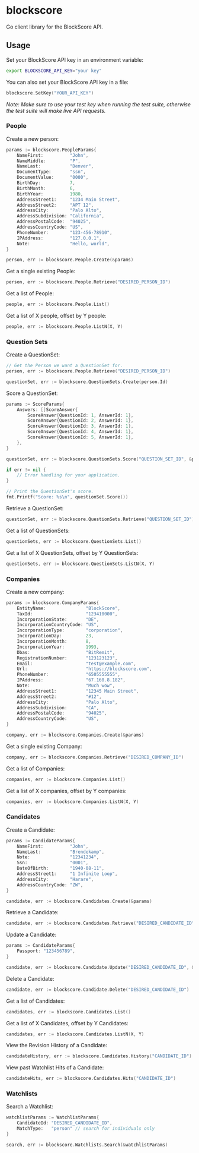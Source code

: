 # blockscore
Go client library for the BlockScore API.

## Usage

Set your BlockScore API key in an environment variable:

```bash
export BLOCKSCORE_API_KEY="your key"
```

You can also set your BlockScore API key in a file:

```go
blockscore.SetKey("YOUR_API_KEY")
```

*Note: Make sure to use your test key when running the test suite, otherwise the test suite will make live API requests.*

### People

Create a new person:

```go
params := blockscore.PeopleParams{
    NameFirst:          "John",
    NameMiddle:         "P",
    NameLast:           "Denver",
    DocumentType:       "ssn",
    DocumentValue:      "0000",
    BirthDay:           7,
    BirthMonth:         6,
    BirthYear:          1980,
    AddressStreet1:     "1234 Main Street",
    AddressStreet2:     "APT 12",
    AddressCity:        "Palo Alto",
    AddressSubdivision: "California",
    AddressPostalCode:  "94025",
    AddressCountryCode: "US",
    PhoneNumber:        "123-456-78910",
    IPAddress:          "127.0.0.1",
    Note:               "Hello, world",
}

person, err := blockscore.People.Create(&params)
```

Get a single existing People:

```go
person, err := blockscore.People.Retrieve("DESIRED_PERSON_ID")
```

Get a list of People:

```go
people, err := blockscore.People.List()
```

Get a list of X people, offset by Y people:

```go
people, err := blockscore.People.ListN(X, Y)
```

### Question Sets

Create a QuestionSet:

```go
// Get the Person we want a QuestionSet for.
person, err := blockscore.People.Retrieve("DESIRED_PERSON_ID")

questionSet, err := blockscore.QuestionSets.Create(person.Id)
```

Score a QuestionSet:

```go
params := ScoreParams{
    Answers: []ScoreAnswer{
        ScoreAnswer{QuestionId: 1, AnswerId: 1},
        ScoreAnswer{QuestionId: 2, AnswerId: 1},
        ScoreAnswer{QuestionId: 3, AnswerId: 1},
        ScoreAnswer{QuestionId: 4, AnswerId: 1},
        ScoreAnswer{QuestionId: 5, AnswerId: 1},
    },
}

questionSet, err := blockscore.QuestionSets.Score("QUESTION_SET_ID", &params)

if err != nil {
    // Error handling for your application.
}

// Print the QuestionSet's score.
fmt.Printf("Score: %s\n", questionSet.Score())
```

Retrieve a QuestionSet:

```go
questionSet, err := blockscore.QuestionSets.Retrieve("QUESTION_SET_ID")
```

Get a list of QuestionSets:

```go
questionSets, err := blockscore.QuestionSets.List()
```

Get a list of X QuestionSets, offset by Y QuestionSets:

```go
questionSets, err := blockscore.QuestionSets.ListN(X, Y)
```

### Companies

Create a new company:

```go
params := blockscore.CompanyParams{
    EntityName:               "BlockScore",
    TaxId:                    "123410000",
    IncorporationState:       "DE",
    IncorporationCountryCode: "US",
    IncorporationType:        "corporation",
    IncorporationDay:         23,
    IncorporationMonth:       8,
    IncorporationYear:        1993,
    Dbas:                     "BitRemit",
    RegistrationNumber:       "123123123",
    Email:                    "test@example.com",
    Url:                      "https://blockscore.com",
    PhoneNumber:              "6505555555",
    IPAddress:                "67.160.8.182",
    Note:                     "Much wow",
    AddressStreet1:           "12345 Main Street",
    AddressStreet2:           "#12",
    AddressCity:              "Palo Alto",
    AddressSubdivision:       "CA",
    AddressPostalCode:        "94025",
    AddressCountryCode:       "US",
}

company, err := blockscore.Companies.Create(&params)
```

Get a single existing Company:

```go
company, err := blockscore.Companies.Retrieve("DESIRED_COMPANY_ID")
```

Get a list of Companies:

```go
companies, err := blockscore.Companies.List()
```

Get a list of X companies, offset by Y companies:

```go
companies, err := blockscore.Companies.ListN(X, Y)
```

### Candidates

Create a Candidate:

```go
params := CandidateParams{
    NameFirst:          "John",
    NameLast:           "Brendekamp",
    Note:               "12341234",
    Ssn:                "0001",
    DateOfBirth:        "1940-08-11",
    AddressStreet1:     "1 Infinite Loop",
    AddressCity:        "Harare",
    AddressCountryCode: "ZW",
}

candidate, err := blockscore.Candidates.Create(&params)
```

Retrieve a Candidate:

```go
candidate, err := blockscore.Candidates.Retrieve("DESIRED_CANDIDATE_ID")
```

Update a Candidate:

```go
params := CandidateParams{
    Passport: "123456789",
}

candidate, err := blockscore.Candidate.Update("DESIRED_CANDIDATE_ID", &params)
```

Delete a Candidate:

```go
candidate, err := blockscore.Candidate.Delete("DESIRED_CANDIDATE_ID")
```

Get a list of Candidates:

```go
candidates, err := blockscore.Candidates.List()
```

Get a list of X Candidates, offset by Y Candidates:

```go
candidates, err := blockscore.Candidates.ListN(X, Y)
```

View the Revision History of a Candidate:

```go
candidateHistory, err := blockscore.Candidates.History("CANDIDATE_ID")
```

View past Watchlist Hits of a Candidate:

```go
candidateHits, err := blockscore.Candidates.Hits("CANDIDATE_ID")
```

### Watchlists

Search a Watchlist:

```go
watchlistParams := WatchlistParams{
    CandidateId: "DESIRED_CANDIDATE_ID",
    MatchType:   "person" // search for individuals only
}

search, err := blockscore.Watchlists.Search(&watchlistParams)
```
